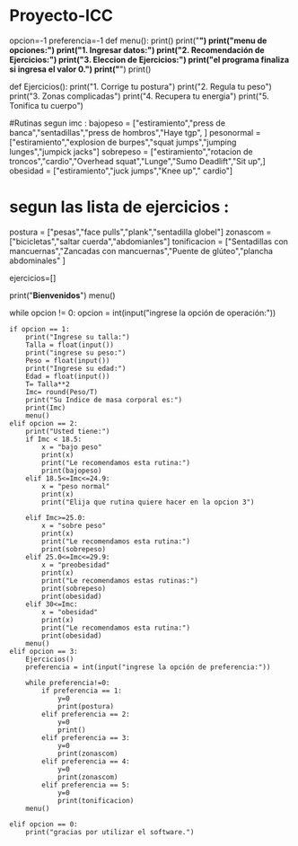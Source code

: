 # Proyecto-ICC
opcion=-1
preferencia=-1
def menu():
    print()
    print("************************************************************")
    print("menu de opciones:")
    print("1. Ingresar datos:")
    print("2. Recomendación de Ejercicios:")
    print("3. Eleccion de Ejercicios:")
    print("el programa finaliza si ingresa el valor 0.")
    print("************************************************************")
    print()

def Ejercicios():
    print("1. Corrige tu postura")
    print("2. Regula tu peso")
    print("3. Zonas complicadas")
    print("4. Recupera tu energia")
    print("5. Tonifica tu cuerpo")

#Rutinas segun imc :
bajopeso = ["estiramiento","press de banca","sentadillas","press de hombros","Haye tgp", ]
pesonormal = ["estiramiento","explosion de burpes","squat jumps","jumping lunges","jumpick jacks"]
sobrepeso = ["estiramiento","rotacion de troncos","cardio","Overhead squat","Lunge","Sumo Deadlift","Sit up",]
obesidad = ["estiramiento","juck jumps","Knee up"," cardio"]
# segun las lista de ejercicios  :
postura = ["pesas","face pulls","plank","sentadilla globel"]
zonascom = ["bicicletas","saltar cuerda","abdomianles"]
tonificacion = ["Sentadillas con mancuernas","Zancadas con mancuernas","Puente de glúteo","plancha abdominales" ]

ejercicios=[]

print("********Bienvenidos********")
menu()

while opcion != 0:
    opcion = int(input("ingrese la opción de operación:"))

    if opcion == 1:
        print("Ingrese su talla:")
        Talla = float(input())
        print("ingrese su peso:")
        Peso = float(input())
        print("Ingrese su edad:")
        Edad = float(input())
        T= Talla**2
        Imc= round(Peso/T)
        print("Su Indice de masa corporal es:")
        print(Imc)
        menu()
    elif opcion == 2:
        print("Usted tiene:")
        if Imc < 18.5:
            x = "bajo peso"
            print(x)
            print("Le recomendamos esta rutina:")
            print(bajopeso)
        elif 18.5<=Imc<=24.9:
            x = "peso normal"
            print(x)
            print("Elija que rutina quiere hacer en la opcion 3")

        elif Imc>=25.0:
            x = "sobre peso"
            print(x)
            print("Le recomendamos esta rutina:")
            print(sobrepeso)
        elif 25.0<=Imc<=29.9:
            x = "preobesidad"
            print(x)
            print("Le recomendamos estas rutinas:")
            print(sobrepeso)
            print(obesidad)
        elif 30<=Imc:
            x = "obesidad"
            print(x)
            print("Le recomendamos esta rutina:")
            print(obesidad)
        menu()
    elif opcion == 3:
        Ejercicios()
        preferencia = int(input("ingrese la opción de preferencia:"))

        while preferencia!=0:
            if preferencia == 1:
                y=0
                print(postura)
            elif preferencia == 2:
                y=0
                print()
            elif preferencia == 3:
                y=0
                print(zonascom)
            elif preferencia == 4:
                y=0
                print(zonascom)
            elif preferencia == 5:
                y=0
                print(tonificacion)
        menu()

    elif opcion == 0:
        print("gracias por utilizar el software.")
